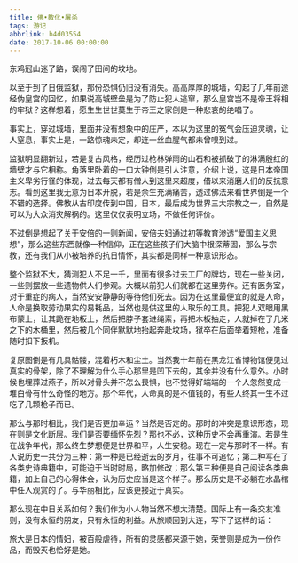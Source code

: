 ```yaml
---
title: 佛•教化•屠杀
tags: 游记
abbrlink: b4d03554
date: 2017-10-06 00:00:00
---
```


东鸡冠山迷了路，误闯了田间的坟地。

以至于到了日俄监狱，那份恐惧仍旧没有消失。高高厚厚的城墙，勾起了几年前途经伪皇宫的回忆，如果说高城壁垒是为了防止犯人逃窜，那么皇宫岂不是帝王将相的牢狱？这样想着，愿生生世世莫生于帝王之家倒是一种悲哀的绝唱了。

事实上，穿过城墙，里面并没有想象中的庄严，本以为这里的冤气会压迫灵魂，让人窒息，事实上是，一路惊魂未定，却连一丝血腥气都未曾嗅到过。<!--more-->

监狱明显翻新过，若是复古风格，经历过枪林弹雨的山石和被抓破了的淋满殷红的墙壁才与它相称。角落里卧着的一口大钟倒是引人注意，介绍上说，这是日本帝国主义卑劣行径的体现，过去每天都有僧人到这里来超度，借以来消磨人们的反抗意志。看到这里我无意为日本开脱，若是余生充满痛苦，透过佛法来看世界倒是一个不错的选择。佛教从古印度传到中国，日本，最后成为世界三大宗教之一，自然是可以为大众消灾解祸的。这里仅仅表明立场，不做任何评价。

不过倒是想起了关于安倍的一则新闻，安倍夫妇通过初等教育渗透“爱国主义思想”，那么这些东西就像一种信仰，正在这些孩子们大脑中根深蒂固，那么与宗教，还有我们从小被培养的抗日情怀，其实都是同样一种意识形态。

整个监狱不大，猜测犯人不足一千，里面有很多过去工厂的牌坊，现在一些关闭，一些则摆放一些遗物供人们参观。大概以前犯人们就都在这里劳作。还有医务室，对于重症的病人，当然安安静静的等待他们死去。因为在这里最便宜的就是人命，人命是换取劳动果实的易耗品，当然也是供这里的人取乐的工具。把犯人双眼用黑布蒙上，让其跪在地板上，然后把脖子套进绳索，再把木板抽走，人就掉在了几米之下的木桶里，然后被几个同伴默默地抬起奔赴坟场，狱卒在后面举着短枪，准备随时扣下扳机。

复原图倒是有几具骷髅，混着朽木和尘土。当然我十年前在黑龙江省博物馆便见过真实的骨架，除了不理解为什么手心那里是凹下去的，其余并没有什么意外。小时候也埋葬过燕子，所以对骨头并不怎么畏惧，也不觉得好端端的一个人忽然变成一堆白骨有什么奇怪的地方。那个年代，人命真的是不值钱的，有些人终其一生不过吃了几颗枪子而已。

那么与那时相比，我们是否更加幸运？当然是否定的。那时的冲突是意识形态，现在则是文化断层。我们是否要缅怀先烈？那也不必，这种历史不会再重演。若是生在战争年代，那么终生梦想便是世界和平，人生安稳。现在一定与那时不一样。有人说历史一共分为三种：第一种是已经逝去的岁月，往事不可追忆；第二种写在了各类史诗典籍中，可能迫于当时时局，略加修改；那么第三种便是自己阅读各类典籍，加上自己的心得体会，认为历史应当是这个样子。那么历史是不必躺在水晶棺中任人观赏的了。与华丽相比，应该更接近于真实。

那么现在中日关系如何？我们作为小人物当然不想太清楚。国际上有一条交友准则，没有永恒的朋友，只有永恒的利益。从旅顺回到大连，写下了这样的话：

旅大是日本的情妇，被百般虐待，所有的灵感都来源于她，荣誉则是成为一份作品，而毁灭也恰好是她。
